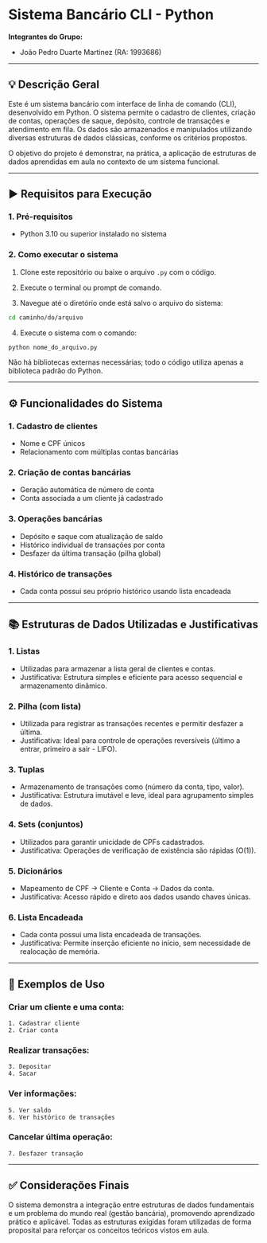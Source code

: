 # Sistema Bancário CLI - Python

**Integrantes do Grupo:**

* João Pedro Duarte Martinez (RA: 1993686)

---

## 💡 Descrição Geral

Este é um sistema bancário com interface de linha de comando (CLI), desenvolvido em Python. O sistema permite o cadastro de clientes, criação de contas, operações de saque, depósito, controle de transações e atendimento em fila. Os dados são armazenados e manipulados utilizando diversas estruturas de dados clássicas, conforme os critérios propostos.

O objetivo do projeto é demonstrar, na prática, a aplicação de estruturas de dados aprendidas em aula no contexto de um sistema funcional.

---

## ▶️ Requisitos para Execução

### 1. Pré-requisitos

* Python 3.10 ou superior instalado no sistema

### 2. Como executar o sistema

1. Clone este repositório ou baixe o arquivo `.py` com o código.

2. Execute o terminal ou prompt de comando.

3. Navegue até o diretório onde está salvo o arquivo do sistema:

```bash
cd caminho/do/arquivo
```

4. Execute o sistema com o comando:

```bash
python nome_do_arquivo.py
```

Não há bibliotecas externas necessárias; todo o código utiliza apenas a biblioteca padrão do Python.

---

## ⚙️ Funcionalidades do Sistema

### 1. Cadastro de clientes

* Nome e CPF únicos
* Relacionamento com múltiplas contas bancárias

### 2. Criação de contas bancárias

* Geração automática de número de conta
* Conta associada a um cliente já cadastrado

### 3. Operações bancárias

* Depósito e saque com atualização de saldo
* Histórico individual de transações por conta
* Desfazer da última transação (pilha global)

### 4. Histórico de transações

* Cada conta possui seu próprio histórico usando lista encadeada

---

## 📚 Estruturas de Dados Utilizadas e Justificativas

### 1. **Listas**

* Utilizadas para armazenar a lista geral de clientes e contas.
* Justificativa: Estrutura simples e eficiente para acesso sequencial e armazenamento dinâmico.

### 2. **Pilha (com lista)**

* Utilizada para registrar as transações recentes e permitir desfazer a última.
* Justificativa: Ideal para controle de operações reversíveis (último a entrar, primeiro a sair - LIFO).

### 3. **Tuplas**

* Armazenamento de transações como (número da conta, tipo, valor).
* Justificativa: Estrutura imutável e leve, ideal para agrupamento simples de dados.

### 4. **Sets (conjuntos)**

* Utilizados para garantir unicidade de CPFs cadastrados.
* Justificativa: Operações de verificação de existência são rápidas (O(1)).

### 5. **Dicionários**

* Mapeamento de CPF → Cliente e Conta → Dados da conta.
* Justificativa: Acesso rápido e direto aos dados usando chaves únicas.

### 6. **Lista Encadeada**

* Cada conta possui uma lista encadeada de transações.
* Justificativa: Permite inserção eficiente no início, sem necessidade de realocação de memória.

---

## 🧪 Exemplos de Uso

### Criar um cliente e uma conta:

```
1. Cadastrar cliente
2. Criar conta
```

### Realizar transações:

```
3. Depositar
4. Sacar
```

### Ver informações:

```
5. Ver saldo
6. Ver histórico de transações
```

### Cancelar última operação:

```
7. Desfazer transação
```

---

## ✅ Considerações Finais

O sistema demonstra a integração entre estruturas de dados fundamentais e um problema do mundo real (gestão bancária), promovendo aprendizado prático e aplicável. Todas as estruturas exigidas foram utilizadas de forma proposital para reforçar os conceitos teóricos vistos em aula.
